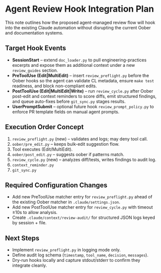 # Agent Review Hook Integration Plan

This note outlines how the proposed agent-managed review flow will hook into the existing Claude automation without disrupting the current Oober and documentation systems.

## Target Hook Events

- **SessionStart** – extend `doc_loader.py` to pull engineering-practices excerpts and expose them as additional context under a new `review_guides` section.
- **PreToolUse (Edit|MultiEdit)** – insert `review_preflight.py` before the Oober hooks so the agent can validate CL metadata, ensure `make test` readiness, and block non-compliant edits.
- **PostToolUse (Edit|MultiEdit|Write)** – run `review_cycle.py` after Oober post-edit and context reminders to score diffs, emit structured findings, and queue auto-fixes before `git_sync.py` stages results.
- **UserPromptSubmit** – optional future hook `review_prompt_policy.py` to enforce PR template fields on manual agent prompts.

## Execution Order Concept

1. `review_preflight.py` (new) – validates and logs; may deny tool call.
2. `oober/pre_edit.py` – keeps bulk-edit suggestion flow.
3. Tool executes (Edit/MultiEdit).
4. `oober/post_edit.py` – suggests oober if patterns match.
5. `review_cycle.py` (new) – analyzes diff/tests, writes findings to audit log.
6. `context_reminder.py`
7. `git_sync.py`

## Required Configuration Changes

- Add new PreToolUse matcher entry for `review_preflight.py` ahead of the existing Oober matcher in `.claude/settings.json`.
- Add new PostToolUse matcher entry for `review_cycle.py` with timeout ≥10s to allow analysis.
- Create `.claude/context/review-audit/` for structured JSON logs keyed by session + file.

## Next Steps

- Implement `review_preflight.py` in logging mode only.
- Define audit log schema (`timestamp`, `tool_name`, `decision`, `messages`).
- Dry-run hooks locally and capture stdout/stderr to confirm they integrate cleanly.
